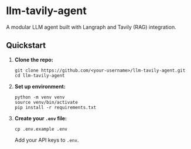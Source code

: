# llm-tavily-agent

A modular LLM agent built with Langraph and Tavily (RAG) integration.

## Quickstart

1. **Clone the repo:**
    ```
    git clone https://github.com/<your-username>/llm-tavily-agent.git
    cd llm-tavily-agent
    ```
2. **Set up environment:**
    ```
    python -m venv venv
    source venv/bin/activate
    pip install -r requirements.txt
    ```
3. **Create your `.env` file:**
    ```
    cp .env.example .env
    ```
    Add your API keys to `.env`.
